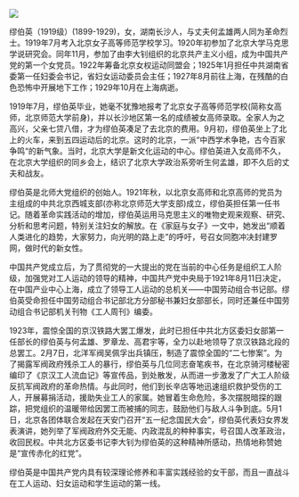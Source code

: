 ![](https://s2.loli.net/2022/08/12/nK6pV81aRQTOx5A.jpg)

缪伯英（1919级）(1899-1929)，女，湖南长沙人，与丈夫何孟雄两人同为革命烈士。1919年7月考入北京女子高等师范学校学习。1920年初参加了北京大学马克思学说研究会。同年11月，参加了由李大钊组织的北京共产主义小组，成为中国共产党的第一个女党员。1922年筹备北京女权运动同盟会；1925年1月担任中共湖南省委第一任妇委会书记，省妇女运动委员会主任；1927年8月前往上海，在残酷的白色恐怖中开展地下工作；1929年10月在上海病逝。

1919年7月，缪伯英毕业，她毫不犹豫地报考了北京女子高等师范学校(简称女高师，北京师范大学前身)，并以长沙地区第一名的成绩被女高师录取。全家人为之高兴，父亲七贷八借，才为缪伯英凑足了去北京的费用。9月初，缪伯英坐上了北上的火车，来到五四运动后的北京。这时的北京，一派“中西学术争艳，古今百家争鸣“的新气象。当时，北京大学是新文化运动的中心。缪伯英进入女高师不久，在北京大学组织的同乡会上，结识了北京大学政治系旁听生何孟雄，即不久后的丈夫和战友。

缪伯英是北师大党组织的创始人。1921年秋，以北京女高师和北京高师的党员为主组成的中共北京西城支部(亦称北京师范大学支部)成立，缪伯英担任第一任书记。随着革命实践活动的增加，缪伯英运用马克思主义的唯物史观来观察、研究、分析和思考问题，特别关注妇女的解放。在《家庭与女子》一文中，她发出“顺着人类进化的趋势，大家努力，向光明的路上走”的呼吁，号召女同胞冲决封建罗网，做时代的新女性。

中国共产党成立后，为了贯彻党的一大提出的党在当前的中心任务是组织工人阶级，加强党对工人运动的领导的精神，中国共产党中央局于1921年8月11日决定，在中国产业中心上海，成立了领导工人运动的总机关——中国劳动组合书记部。缪伯英受命担任中国劳动组合书记部北方分部秘书兼妇女部部长，同时还兼任中国劳动组合书记部机关刊物《工人周刊》编委。

1923年，震惊全国的京汉铁路大罢工爆发，此时已担任中共北方区委妇女部第一任部长的缪伯英与何孟雄、罗章龙、高君宇等，全力以赴地领导了京汉铁路北段的总罢工。2月7日，北洋军阀吴佩孚出兵镇压，制造了震惊全国的“二七惨案”。为了揭露军阀政府残杀工人的暴行，缪伯英与几位同志奋笔疾书，在北京骑河楼秘密编印了《京汉工人流血记》等宣传品，到处散发，从而进一步激发了广大工人阶级反抗军阀政府的革命热情。与此同时，他们到长辛店等地迅速组织救护受伤的工人，开展募捐活动，援助失业工人的家属。她冒着生命危险，多次摆脱暗探的跟踪，把党组织的温暖带给因罢工而被捕的同志，鼓励他们与敌人斗争到底。5月1日，北京各团体联合发起在天安门召开“五一纪念国民大会”，缪伯英代表妇女界发表演讲，她列举了军阀政府外交无能、内政混乱的种种事实，号召国人改革政治，收回民权。中共北方区委书记李大钊为缪伯英的这种精神所感动，热情地称赞她是“宣传赤化的红党”。

缪伯英是中国共产党内具有较深理论修养和丰富实践经验的女干部，而且一直战斗在工人运动、妇女运动和学生运动的第一线。